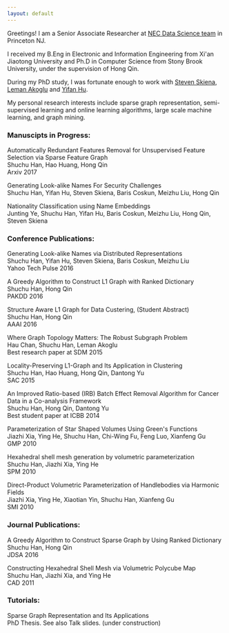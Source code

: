 ```yaml
---
layout: default
---
```

Greetings! I am a Senior Associate Researcher at [NEC Data Science team](http://www.nec-labs.com/research-departments/data-science/data-science-home) in Princeton NJ. 

I received my B.Eng in Electronic and Information Engineering from Xi'an Jiaotong University and Ph.D in Computer Science from Stony Brook University, under the supervision of Hong Qin.

During my PhD study, I was fortunate enough to work with [Steven Skiena](http://www3.cs.stonybrook.edu/~skiena/), [Leman Akoglu](http://www.andrew.cmu.edu/user/lakoglu/) and [Yifan Hu](http://yifanhu.net/).

My personal research interests include sparse graph representation, semi-supervised learning and online learning algorithms, large scale machine learning, and graph mining. 

### [](#header-3) Manuscipts in Progress:   
Automatically Redundant Features Removal for Unsupervised Feature Selection via Sparse Feature Graph  
Shuchu Han, Hao Huang, Hong Qin  
Arxiv 2017  

Generating Look-alike Names For Security Challenges  
Shuchu Han, Yifan Hu, Steven Skiena, Baris Coskun, Meizhu Liu, Hong Qin  

Nationality Classification using Name Embeddings  
Junting Ye, Shuchu Han, Yifan Hu, Baris Coskun, Meizhu Liu, Hong Qin, Steven Skiena  

### [](#header-3) Conference Publications:
Generating Look-alike Names via Distributed Representations  
Shuchu Han, Yifan Hu, Steven Skiena, Baris Coskun, Meizhu Liu  
Yahoo Tech Pulse 2016

A Greedy Algorithm to Construct L1 Graph with Ranked Dictionary  
Shuchu Han, Hong Qin  
PAKDD 2016  

Structure Aware L1 Graph for Data Custering, (Student Abstract)  
Shuchu Han, Hong Qin   
AAAI 2016   

Where Graph Topology Matters: The Robust Subgraph Problem   
Hau Chan, Shuchu Han, Leman Akoglu   
Best research paper at SDM 2015  

Locality-Preserving L1-Graph and Its Application in Clustering  
Shuchu Han, Hao Huang, Hong Qin, Dantong Yu  
SAC 2015  

An Improved Ratio-based (IRB) Batch Effect Removal Algorithm  for Cancer Data in a Co-analysis Framework  
Shuchu Han, Hong Qin, Dantong Yu  
Best student paper at ICBB 2014  

Parameterization of Star Shaped Volumes Using Green's Functions  
Jiazhi Xia, Ying He, Shuchu Han, Chi-Wing Fu, Feng Luo, Xianfeng Gu   
GMP 2010   

Hexahedral shell mesh generation by volumetric parameterization   
Shuchu Han, Jiazhi Xia, Ying He   
SPM 2010   

Direct-Product Volumetric Parameterization of Handlebodies via Harmonic Fields   
Jiazhi Xia, Ying He, Xiaotian Yin, Shuchu Han, Xianfeng Gu   
SMI 2010   

### [](#header-3) Journal Publications:   
A Greedy Algorithm to Construct Sparse Graph by Using Ranked Dictionary   
Shuchu Han, Hong Qin   
JDSA 2016  

Constructing Hexahedral Shell Mesh via Volumetric Polycube Map   
Shuchu Han, Jiazhi Xia, and Ying He  
CAD 2011   

### [](#header-3) Tutorials:   
Sparse Graph Representation and Its Applications  
PhD Thesis. See also Talk slides. (under construction)   
